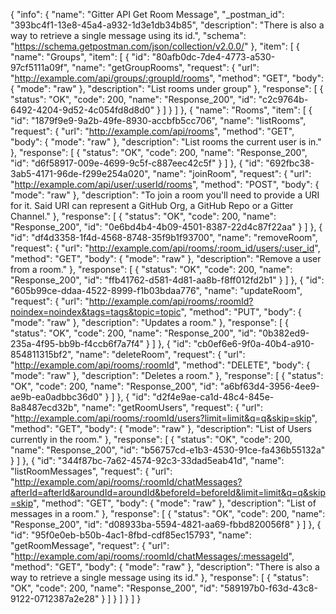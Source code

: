 {
  "info": {
    "name": "Gitter API Get Room Message",
    "_postman_id": "393bc4f1-13e8-45a4-a932-1d3e1db34b85",
    "description": "There is also a way to retrieve a single message using its id.",
    "schema": "https://schema.getpostman.com/json/collection/v2.0.0/"
  },
  "item": [
    {
      "name": "Groups",
      "item": [
        {
          "id": "80afb0dc-7de4-4773-a530-97cf5111a09f",
          "name": "getGroupRooms",
          "request": {
            "url": "http://example.com/api/groups/:groupId/rooms",
            "method": "GET",
            "body": {
              "mode": "raw"
            },
            "description": "List rooms under group"
          },
          "response": [
            {
              "status": "OK",
              "code": 200,
              "name": "Response_200",
              "id": "c2c9764b-6492-4204-9d52-4c054fd8d8d0"
            }
          ]
        }
      ]
    },
    {
      "name": "Rooms",
      "item": [
        {
          "id": "1879f9e9-9a2b-49fe-8930-accbfb5cc706",
          "name": "listRooms",
          "request": {
            "url": "http://example.com/api/rooms",
            "method": "GET",
            "body": {
              "mode": "raw"
            },
            "description": "List rooms the current user is in."
          },
          "response": [
            {
              "status": "OK",
              "code": 200,
              "name": "Response_200",
              "id": "d6f58917-009e-4699-9c5f-c887eec42c5f"
            }
          ]
        },
        {
          "id": "692fbc38-3ab5-4171-96de-f299e254a020",
          "name": "joinRoom",
          "request": {
            "url": "http://example.com/api/user/:userId/rooms",
            "method": "POST",
            "body": {
              "mode": "raw"
            },
            "description": "To join a room you'll need to provide a URI for it. Said URI can represent a GitHub Org, a GitHub Repo or a Gitter Channel."
          },
          "response": [
            {
              "status": "OK",
              "code": 200,
              "name": "Response_200",
              "id": "0e6bd4b4-4b09-4501-8387-22d4c87f22aa"
            }
          ]
        },
        {
          "id": "df4d3358-1f4d-4568-8748-35f9b1f93700",
          "name": "removeRoom",
          "request": {
            "url": "http://example.com/api/rooms/:room_id/users/:user_id",
            "method": "GET",
            "body": {
              "mode": "raw"
            },
            "description": "Remove a user from a room."
          },
          "response": [
            {
              "status": "OK",
              "code": 200,
              "name": "Response_200",
              "id": "ffb41762-d581-4d81-aa8b-f8ff012fd2b1"
            }
          ]
        },
        {
          "id": "605b99ce-ddaa-4522-8999-f1b03bdaa776",
          "name": "updateRoom",
          "request": {
            "url": "http://example.com/api/rooms/:roomId?noindex=noindex&tags=tags&topic=topic",
            "method": "PUT",
            "body": {
              "mode": "raw"
            },
            "description": "Updates a room."
          },
          "response": [
            {
              "status": "OK",
              "code": 200,
              "name": "Response_200",
              "id": "0b382ed9-235a-4f95-bb9b-f4ccb6f7a7f4"
            }
          ]
        },
        {
          "id": "cb0ef6e6-9f0a-40b4-a910-854811315bf2",
          "name": "deleteRoom",
          "request": {
            "url": "http://example.com/api/rooms/:roomId",
            "method": "DELETE",
            "body": {
              "mode": "raw"
            },
            "description": "Deletes a room."
          },
          "response": [
            {
              "status": "OK",
              "code": 200,
              "name": "Response_200",
              "id": "a6bf63d4-3956-4ee9-ae9b-ea0adbbc36d0"
            }
          ]
        },
        {
          "id": "d2f4e9ae-ca1d-48c4-845e-8a8487ecd32b",
          "name": "getRoomUsers",
          "request": {
            "url": "http://example.com/api/rooms/:roomId/users?limit=limit&q=q&skip=skip",
            "method": "GET",
            "body": {
              "mode": "raw"
            },
            "description": "List of Users currently in the room."
          },
          "response": [
            {
              "status": "OK",
              "code": 200,
              "name": "Response_200",
              "id": "b56757cd-e1b3-4530-91ce-fa436b55132a"
            }
          ]
        },
        {
          "id": "344f87bc-7a62-4574-92c3-33dad5eab41d",
          "name": "listRoomMessages",
          "request": {
            "url": "http://example.com/api/rooms/:roomId/chatMessages?afterId=afterId&aroundId=aroundId&beforeId=beforeId&limit=limit&q=q&skip=skip",
            "method": "GET",
            "body": {
              "mode": "raw"
            },
            "description": "List of messages in a room."
          },
          "response": [
            {
              "status": "OK",
              "code": 200,
              "name": "Response_200",
              "id": "d08933ba-5594-4821-aa69-fbbd820056f8"
            }
          ]
        },
        {
          "id": "95f0e0eb-b50b-4ac1-8fbd-cdf85ec15793",
          "name": "getRoomMessage",
          "request": {
            "url": "http://example.com/api/rooms/:roomId/chatMessages/:messageId",
            "method": "GET",
            "body": {
              "mode": "raw"
            },
            "description": "There is also a way to retrieve a single message using its id."
          },
          "response": [
            {
              "status": "OK",
              "code": 200,
              "name": "Response_200",
              "id": "589197b0-f63d-43c8-9122-0712387a2e28"
            }
          ]
        }
      ]
    }
  ]
}
